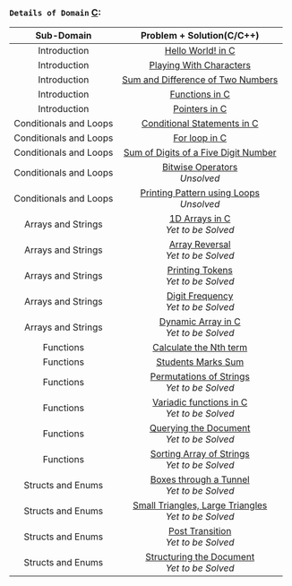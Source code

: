 ### `Details of Domain` [C](https://github.com/ybg345/HackerRank/tree/master/C):

| Sub-Domain | Problem + Solution(C/C++) 		| 
| :----: 	 |        :----:               		|
|  Introduction     |  [Hello World! in C](https://github.com/ybg345/HackerRank/blob/master/C/00_Introduction/01_Hello%20World!%20in%20C.c) |
|  Introduction     |  [Playing With Characters](https://github.com/ybg345/HackerRank/blob/master/C/00_Introduction/02_Playing%20With%20Characters.c) |
|  Introduction    |  [Sum and Difference of Two Numbers](https://github.com/ybg345/HackerRank/blob/master/C/00_Introduction/03_Sum%20and%20Difference%20of%20Two%20Numbers.c) |
|  Introduction    |  [Functions in C](https://github.com/ybg345/HackerRank/blob/master/C/00_Introduction/04_Functions%20in%20C.cpp) |
|  Introduction    |  [Pointers in C](https://github.com/ybg345/HackerRank/blob/master/C/00_Introduction/05_Pointers%20in%20C.c) |
|  Conditionals and Loops    |  [Conditional Statements in C](https://github.com/ybg345/HackerRank/blob/master/C/01_Conditionals%20and%20Loops/01_Conditional%20Statements%20in%20C.c) |
|  Conditionals and Loops    |  [For loop in C](https://github.com/ybg345/HackerRank/blob/master/C/01_Conditionals%20and%20Loops/02_For%20Loop%20in%20C.c) |
|  Conditionals and Loops    |  [Sum of Digits of a Five Digit Number](https://github.com/ybg345/HackerRank/blob/master/C/01_Conditionals%20and%20Loops/03_Sum%20of%20Digits%20of%20a%20Five%20Digit%20Number.c) |
|  Conditionals and Loops    |  [Bitwise Operators](https://www.hackerrank.com/challenges/bitwise-operators-in-c/problem) <br> _Unsolved_ |
|  Conditionals and Loops    |  [Printing Pattern using Loops](https://www.hackerrank.com/challenges/printing-pattern-2/problem) <br> _Unsolved_ |
|  Arrays and Strings    |  [1D Arrays in C](https://www.hackerrank.com/challenges/1d-arrays-in-c/problem) <br> _Yet to be Solved_ |
|  Arrays and Strings    |  [Array Reversal](https://www.hackerrank.com/challenges/reverse-array-c/problem) <br> _Yet to be Solved_ |
|  Arrays and Strings    |  [Printing Tokens](https://www.hackerrank.com/challenges/printing-tokens-/problem) <br> _Yet to be Solved_ |
|  Arrays and Strings    |  [Digit Frequency](https://www.hackerrank.com/challenges/frequency-of-digits-1/problem) <br> _Yet to be Solved_ |
|  Arrays and Strings    |  [Dynamic Array in C](https://www.hackerrank.com/challenges/dynamic-array-in-c/problem) <br> _Yet to be Solved_ |
|  Functions    |  [Calculate the Nth term]() |
|  Functions    |  [Students Marks Sum]() |
|  Functions    |  [Permutations of Strings](https://www.hackerrank.com/challenges/permutations-of-strings/problem) <br> _Yet to be Solved_ |
|  Functions    |  [Variadic functions in C](https://www.hackerrank.com/challenges/variadic-functions-in-c/problem) <br> _Yet to be Solved_  |
|  Functions    |  [Querying the Document](https://www.hackerrank.com/challenges/querying-the-document/problem) <br> _Yet to be Solved_ |
|  Functions    |  [Sorting Array of Strings](https://www.hackerrank.com/challenges/sorting-array-of-strings/problem) <br>  _Yet to be Solved_ |
|  Structs and Enums    |  [Boxes through a Tunnel](https://www.hackerrank.com/challenges/too-high-boxes/problem) <br> _Yet to be Solved_ |
|  Structs and Enums    |  [Small Triangles, Large Triangles](https://www.hackerrank.com/challenges/small-triangles-large-triangles/problem) <br> _Yet to be Solved_ |
|  Structs and Enums    |  [Post Transition](https://www.hackerrank.com/challenges/post-transition/problem) <br> _Yet to be Solved_ |
|  Structs and Enums    |  [Structuring the Document](https://www.hackerrank.com/challenges/structuring-the-document/problem) <br> _Yet to be Solved_ |

